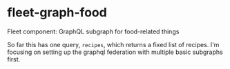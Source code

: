 # fleet-graph-food
Fleet component: GraphQL subgraph for food-related things

So far this has one query, `recipes`, which returns a fixed list of recipes. I'm
focusing on setting up the graphql federation with multiple basic subgraphs first.

